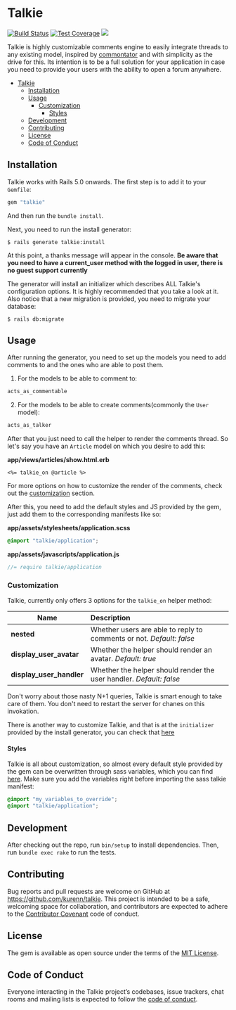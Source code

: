 # Talkie

 [![Build Status](https://travis-ci.org/kurenn/talkie.svg?branch=master)](https://travis-ci.org/kurenn/talkie)
[![Test Coverage](https://api.codeclimate.com/v1/badges/a9148bef84de0a1f97ad/test_coverage)](https://codeclimate.com/github/kurenn/talkie/test_coverage)
<a href="https://codeclimate.com/github/kurenn/talkie/maintainability"><img src="https://api.codeclimate.com/v1/badges/a9148bef84de0a1f97ad/maintainability" /></a>

Talkie is highly customizable comments engine to easily integrate threads to any existing model, inspired by [commontator](https://github.com/lml/commontator) and with simplicity as the drive for this. Its intention is to be a full solution for your application in case you need to provide your users with the ability to open a forum anywhere.

- [Talkie](#talkie)
  - [Installation](#installation)
  - [Usage](#usage)
    - [Customization](#customization)
      - [Styles](#styles)
  - [Development](#development)
  - [Contributing](#contributing)
  - [License](#license)
  - [Code of Conduct](#code-of-conduct)

## Installation

Talkie works with Rails 5.0 onwards. The first step is to add it to your `Gemfile`:

```ruby
gem "talkie"
```

And then run the `bundle install`.

Next, you need to run the install generator:

```console
$ rails generate talkie:install
```

At this point, a thanks message will appear in the console. **Be aware that you need to have a current_user method with the logged in user, there is no guest support currently**

The generator will install an initializer which describes ALL Talkie's configuration options. It is highly recommended that you take a look at it. Also notice that a new migration is provided, you need to migrate your database:

```console
$ rails db:migrate
```

## Usage

After running the generator, you need to set up the models you need to add comments to and the ones who are able to post them.

1. For the models to be able to comment to:

```ruby
acts_as_commentable
```

2. For the models to be able to create comments(commonly the `User` model):

```ruby
acts_as_talker
```

After that you just need to call the helper to render the comments thread. So let's say you have an `Article` model on which you desire to add this:

**app/views/articles/show.html.erb**

```erb
<%= talkie_on @article %>
```

For more options on how to customize the render of the comments, check out the [customization](#customization) section.

After this, you need to add the default styles and JS provided by the gem, just add them to the corresponding manifests like so:

**app/assets/stylesheets/application.scss**

```css
@import "talkie/application";
```

**app/assets/javascripts/application.js**

```js
//= require talkie/application
```

### Customization

Talkie, currently only offers 3 options for the `talkie_on` helper method:

| Name                                                         | Description                                                  |
| ------------------------------------------------------------ | :----------------------------------------------------------- |
| **nested**                                                   | Whether users are able to reply to comments or not. *Default: false* |
| **display_user_avatar**                                      | Whether the helper should render an avatar. *Default: true* |
| **display_user_handler**                                     | Whether the helper should render the user handler. *Default: false* |

Don't worry about those nasty N+1 queries, Talkie is smart enough to take care of them. You don't need to restart the server for chanes on this invokation.

There is another way to customize Talkie, and that is at the `initializer` provided by the install generator, you can check that [here](lib/generators/talkie/templates/talkie.rb)

#### Styles

Talkie is all about customization, so almost every default style provided by the gem can be overwritten through sass variables, which you can find [here](https://github.com/kurenn/talkie/blob/master/app/assets/stylesheets/talkie/_variables.scss). Make sure you add the variables right before importing the sass talkie manifest:

```css
@import "my_variables_to_override";
@import "talkie/application";
```

## Development

After checking out the repo, run `bin/setup` to install dependencies. Then, run `bundle exec rake` to run the tests.

## Contributing

Bug reports and pull requests are welcome on GitHub at https://github.com/kurenn/talkie. This project is intended to be a safe, welcoming space for collaboration, and contributors are expected to adhere to the [Contributor Covenant](http://contributor-covenant.org) code of conduct.

## License

The gem is available as open source under the terms of the [MIT License](https://opensource.org/licenses/MIT).

## Code of Conduct

Everyone interacting in the Talkie project’s codebases, issue trackers, chat rooms and mailing lists is expected to follow the [code of conduct](https://github.com/kurenn/talkie/blob/master/CODE_OF_CONDUCT.md).
